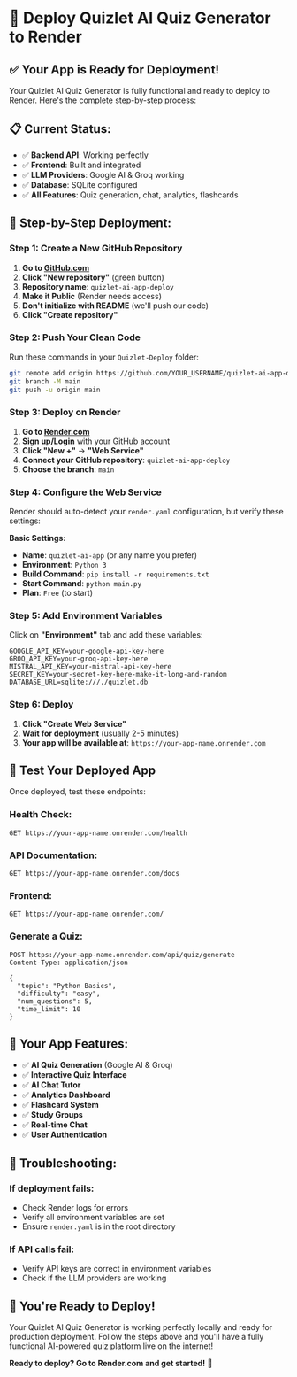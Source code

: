 # 🚀 Deploy Quizlet AI Quiz Generator to Render

## ✅ **Your App is Ready for Deployment!**

Your Quizlet AI Quiz Generator is fully functional and ready to deploy to Render. Here's the complete step-by-step process:

## 📋 **Current Status:**
- ✅ **Backend API**: Working perfectly
- ✅ **Frontend**: Built and integrated
- ✅ **LLM Providers**: Google AI & Groq working
- ✅ **Database**: SQLite configured
- ✅ **All Features**: Quiz generation, chat, analytics, flashcards

## 🚀 **Step-by-Step Deployment:**

### **Step 1: Create a New GitHub Repository**

1. **Go to [GitHub.com](https://github.com)**
2. **Click "New repository"** (green button)
3. **Repository name**: `quizlet-ai-app-deploy`
4. **Make it Public** (Render needs access)
5. **Don't initialize with README** (we'll push our code)
6. **Click "Create repository"**

### **Step 2: Push Your Clean Code**

Run these commands in your `Quizlet-Deploy` folder:

```bash
git remote add origin https://github.com/YOUR_USERNAME/quizlet-ai-app-deploy.git
git branch -M main
git push -u origin main
```

### **Step 3: Deploy on Render**

1. **Go to [Render.com](https://render.com)**
2. **Sign up/Login** with your GitHub account
3. **Click "New +"** → **"Web Service"**
4. **Connect your GitHub repository**: `quizlet-ai-app-deploy`
5. **Choose the branch**: `main`

### **Step 4: Configure the Web Service**

Render should auto-detect your `render.yaml` configuration, but verify these settings:

**Basic Settings:**
- **Name**: `quizlet-ai-app` (or any name you prefer)
- **Environment**: `Python 3`
- **Build Command**: `pip install -r requirements.txt`
- **Start Command**: `python main.py`
- **Plan**: `Free` (to start)

### **Step 5: Add Environment Variables**

Click on **"Environment"** tab and add these variables:

```
GOOGLE_API_KEY=your-google-api-key-here
GROQ_API_KEY=your-groq-api-key-here
MISTRAL_API_KEY=your-mistral-api-key-here
SECRET_KEY=your-secret-key-here-make-it-long-and-random
DATABASE_URL=sqlite:///./quizlet.db
```

### **Step 6: Deploy**

1. **Click "Create Web Service"**
2. **Wait for deployment** (usually 2-5 minutes)
3. **Your app will be available at**: `https://your-app-name.onrender.com`

## 🧪 **Test Your Deployed App**

Once deployed, test these endpoints:

### **Health Check:**
```
GET https://your-app-name.onrender.com/health
```

### **API Documentation:**
```
GET https://your-app-name.onrender.com/docs
```

### **Frontend:**
```
GET https://your-app-name.onrender.com/
```

### **Generate a Quiz:**
```
POST https://your-app-name.onrender.com/api/quiz/generate
Content-Type: application/json

{
  "topic": "Python Basics",
  "difficulty": "easy",
  "num_questions": 5,
  "time_limit": 10
}
```

## 🎯 **Your App Features:**

- ✅ **AI Quiz Generation** (Google AI & Groq)
- ✅ **Interactive Quiz Interface**
- ✅ **AI Chat Tutor**
- ✅ **Analytics Dashboard**
- ✅ **Flashcard System**
- ✅ **Study Groups**
- ✅ **Real-time Chat**
- ✅ **User Authentication**

## 🔧 **Troubleshooting:**

### **If deployment fails:**
- Check Render logs for errors
- Verify all environment variables are set
- Ensure `render.yaml` is in the root directory

### **If API calls fail:**
- Verify API keys are correct in environment variables
- Check if the LLM providers are working

## 🎉 **You're Ready to Deploy!**

Your Quizlet AI Quiz Generator is working perfectly locally and ready for production deployment. Follow the steps above and you'll have a fully functional AI-powered quiz platform live on the internet!

**Ready to deploy? Go to Render.com and get started!** 🚀 